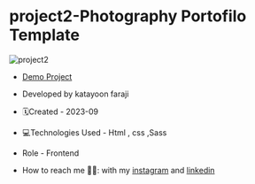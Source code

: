 # project2-Photography Portofilo Template


![project2](https://github.com/katayoon-faraji-web/project2/assets/144775981/2a6767ea-b60c-4641-91ad-f035d7873589)

- [Demo Project](https://katayoon-faraji-web.github.io/project2/)

- Developed by katayoon faraji

- 🗓️Created - 2023-09

- 💻Technologies Used - Html , css ,Sass

- Role - Frontend

- How to reach me 👩🏻: with my [instagram](https://instagram.com/katayoon_faraji_web) and [linkedin](https://www.linkedin.com/in/katayoon-faraji-web-3b722b207r)
